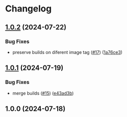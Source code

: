 # Changelog

## [1.0.2](https://github.com/prefapp/action-build-images-summary/compare/action-build-images-summary-v1.0.1...action-build-images-summary-v1.0.2) (2024-07-22)


### Bug Fixes

* preserve builds on diferent image tag ([#17](https://github.com/prefapp/action-build-images-summary/issues/17)) ([1a76ce3](https://github.com/prefapp/action-build-images-summary/commit/1a76ce3922fe8ee734081e47a5a43ec1fc137cdc))

## [1.0.1](https://github.com/prefapp/action-build-images-summary/compare/action-build-images-summary-v1.0.0...action-build-images-summary-v1.0.1) (2024-07-19)


### Bug Fixes

* merge builds ([#15](https://github.com/prefapp/action-build-images-summary/issues/15)) ([e43ad3b](https://github.com/prefapp/action-build-images-summary/commit/e43ad3b3269bf4ad0130e7f1251640fb6db923f5))

## 1.0.0 (2024-07-18)
